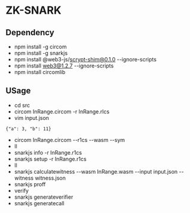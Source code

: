# ZK-SNARK

## Dependency
* npm install -g circom
* npm install -g snarkjs
* npm install @web3-js/scrypt-shim@0.1.0 --ignore-scripts
* npm install web3@1.2.7 --ignore-scripts
* npm install circomlib

## USage
* cd src
* circom InRange.circom -r InRange.rlcs
* vim input.json
```
{"a": 3, "b": 11}
```
* circom InRange.circom --r1cs --wasm --sym
* ll
* snarkjs info -r InRange.r1cs 
* snarkjs setup -r InRange.r1cs 
* ll
* snarkjs calculatewitness --wasm InRange.wasm --input input.json --witness witness.json
* snarkjs proff
* verify
* snarkjs generateverifier
* snarkjs generatecall
